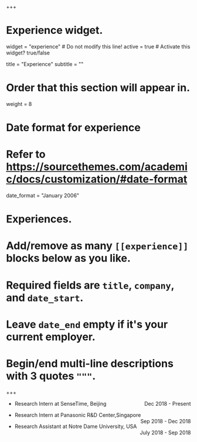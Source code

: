 +++
# Experience widget.
widget = "experience"  # Do not modify this line!
active = true  # Activate this widget? true/false

title = "Experience"
subtitle = ""

# Order that this section will appear in.
weight = 8

# Date format for experience
#   Refer to https://sourcethemes.com/academic/docs/customization/#date-format
date_format = "January 2006"

# Experiences.
#   Add/remove as many `[[experience]]` blocks below as you like.
#   Required fields are `title`, `company`, and `date_start`.
#   Leave `date_end` empty if it's your current employer.
#   Begin/end multi-line descriptions with 3 quotes `"""`.

+++

- <p style="text-align:left;"> Research Intern at SenseTime, Beijing <span style="float:right;">Dec 2018 - Present</span></p>
- <p style="text-align:left;"> Research Intern at Panasonic R&D Center,Singapore <span style="float:right;">Sep 2018 - Dec 2018</span></p>
- <p style="text-align:left;"> Research Assistant at Notre Dame University, USA  <span style="float:right;">July 2018 - Sep 2018</span></p>
